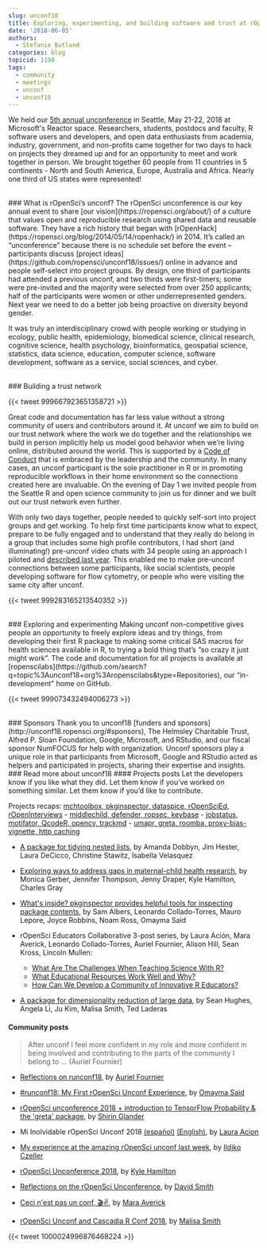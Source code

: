 ```yaml
---
slug: unconf18
title: Exploring, experimenting, and building software and trust at rOpenSci’s unconf18
date: '2018-06-05'
authors:
  - Stefanie Butland
categories: blog
topicid: 1198
tags:
  - community
  - meetings
  - unconf
  - unconf18
---
```

We held our [5th annual unconference](http://unconf18.ropensci.org/) in Seattle, May 21-22, 2018 at Microsoft's Reactor space. Researchers, students, postdocs and faculty, R software users and developers, and open data enthusiasts from academia, industry, government, and non-profits came together for two days to hack on projects they dreamed up and for an opportunity to meet and work together in person. We brought together 60 people from 11 countries in 5 continents - North and South America, Europe, Australia and Africa. Nearly one third of US states were represented!

</br>
### What is rOpenSci’s unconf?
The rOpenSci unconference is our key annual event to share [our vision](https://ropensci.org/about/) of a culture that values open and reproducible research using shared data and reusable software. They have a rich history that began with [rOpenHack](https://ropensci.org/blog/2014/05/14/ropenhack/) in 2014. It’s called an “unconference” because there is no schedule set before the event – participants discuss [project ideas](https://github.com/ropensci/unconf18/issues/) online in advance and people self-select into project groups. By design, one third of participants had attended a previous unconf, and two thirds were first-timers; some were pre-invited and the majority were selected from over 250 applicants; half of the participants were women or other underrepresented genders. Next year we need to do a better job being proactive on diversity beyond gender.

It was truly an interdisciplinary crowd with people working or studying in ecology, public health, epidemiology, biomedical science, clinical research, cognitive science, health psychology, bioinformatics, geospatial science, statistics, data science, education, computer science, software development, software as a service, social sciences, and cyber.

</br>
### Building a trust network

{{< tweet 999667923651358721 >}}

Great code and documentation has far less value without a strong community of users and contributors around it. At unconf we aim to build on our trust network where the work we do together and the relationships we build in person implicitly help us model good behavior when we’re living online, distributed around the world. This is supported by a [Code of Conduct](https://ropensci.org/coc/) that is embraced by the leadership and the community. In many cases, an unconf participant is the sole practitioner in R or in promoting reproducible workflows in their home environment so the connections created here are invaluable. On the evening of Day 1 we invited people from the Seattle R and open science community to join us for dinner and we built out our trust network even further.

With only two days together, people needed to quickly self-sort into project groups and get working. To help first time participants know what to expect, prepare to be fully engaged and to understand that they really do belong in a group that includes some high profile contributors, I had short (and illuminating!) pre-unconf video chats with 34 people using an approach I piloted and [described last year](https://ropensci.org/blog/2017/12/01/unconf-welcome/). This enabled me to make pre-unconf connections between some participants, like social scientists, people developing software for flow cytometry, or people who were visiting the same city after unconf.

{{< tweet 999283165213540352 >}}

</br>
### Exploring and experimenting
Making unconf non-competitive gives people an opportunity to freely explore ideas and try things, from developing their first R package to making some critical SAS macros for health sciences available in R, to trying a bold thing that’s “so crazy it just might work”. The code and documentation for all projects is available at [ropenscilabs](https://github.com/search?q=topic%3Aunconf18+org%3Aropenscilabs&type=Repositories), our “in-development” home on GitHub.
</br>

{{< tweet 999073432494006273 >}}

</br>
### Sponsors
Thank you to unconf18 [funders and sponsors](http://unconf18.ropensci.org/#sponsors), The Helmsley Charitable Trust, Alfred P. Sloan Foundation, Google, Microsoft, and RStudio, and our fiscal sponsor NumFOCUS for help with organization. Unconf sponsors play a unique role in that participants from Microsoft, Google and RStudio acted as helpers and participated in projects, sharing their expertise and insights.

</br>
### Read more about unconf18
#### Projects posts
Let the developers know if you like what they did. Let them know if you’ve worked on something similar. Let them know if you’d like to contribute.

Projects recaps: [mchtoolbox, pkginspector, dataspice, rOpenSciEd, rOpenInterviews](https://ropensci.org/blog/2018/06/05/unconf_recap_1/) - [middlechild, defender, ropsec, keybase](https://ropensci.org/blog/2018/06/06/unconf18_recap_2/) - [jobstatus, motifator, QcodeR, opencv, trackmd](https://ropensci.org/blog/2018/06/07/unconf_recap_3/) - [umapr, greta, roomba, proxy-bias-vignette, http caching](https://ropensci.org/blog/2018/06/08/unconf_recap_4/)

- [A package for tidying nested lists](https://ropensci.org/blog/2018/06/26/roomba/), by Amanda Dobbyn, Jim Hester, Laura DeCicco, Christine Stawitz, Isabella Velasquez 

- [Exploring ways to address gaps in maternal-child health research](https://ropensci.org/blog/2018/07/05/mchtoolbox/), by Monica Gerber, Jennifer Thompson, Jenny Draper, Kyle Hamilton, Charles Gray

- [What's inside? pkginspector provides helpful tools for inspecting package contents](https://ropensci.org/blog/2018/07/17/pkginspector/), by Sam Albers, Leonardo Collado-Torres, Mauro Lepore, Joyce Robbins, Noam Ross, Omayma Said 

- rOpenSci Educators Collaborative 3-post series, by Laura Ación, Mara Averick, Leonardo Collado-Torres, Auriel Fournier, Alison Hill, Sean Kross, Lincoln Mullen: 
  - [What Are The Challenges When Teaching Science With R?](https://ropensci.org/blog/2018/07/24/educollab-challenges/)
  - [What Educational Resources Work Well and Why?](https://ropensci.org/blog/2018/07/25/educollab-resources/)
  - [How Can We Develop a Community of Innovative R Educators?](https://ropensci.org/blog/2018/07/26/educollab-community/)
  
- [A package for dimensionality reduction of large data](https://ropensci.org/blog/2018/08/01/umapr/), by Sean Hughes, Angela Li, Ju Kim, Malisa Smith, Ted Laderas

#### Community posts
> After unconf I feel more confident in my role and more confident in being involved and contributing to the parts of the community I belong to ... (Auriel Fournier)

- [Reflections on runconf18](http://aurielfournier.github.io/runconf18/), by [Auriel Fournier](https://twitter.com/RallidaeRule)

- [#runconf18: My First rOpenSci Unconf Experience](http://www.onceupondata.com/2018/05/29/ropensci-runconf18/), by [Omayma Said](https://twitter.com/OmaymaS_)

- [rOpenSci unconference 2018 + introduction to TensorFlow Probability & the 'greta' package](https://shirinsplayground.netlify.com/2018/05/ropensci_unconf18/), by [Shirin Glander](https://twitter.com/ShirinGlander)

- Mi Inolvidable rOpenSci Unconf 2018 [(español)](https://gist.github.com/lauracion/c180b98418e2c289ffe666e98f6a2504) [(English)](http://lacion.rbind.io/post/my-unforgettable-time-at-ropensci-unconf-2018/), by [Laura Acion](https://twitter.com/_lacion_?lang=en)

- [My experience at the amazing rOpenSci unconf last week](https://ildiczeller.com/2018/06/01/my-runconf18-experience/), by [Ildiko Czeller](https://twitter.com/czeildi)

- [rOpenSci Unconference 2018](http://kylehamilton.com/post/2018-06-01-ropensci-unconf-2018/), by [Kyle Hamilton](https://twitter.com/kylehamilton)

- [Reflections on the rOpenSci Unconference](http://blog.revolutionanalytics.com/2018/05/reflections-on-the-ropensci-unconference.html), by [David Smith](https://twitter.com/revodavid)

- [Ceci n'est pas un conf, 🎬✌️](https://maraaverick.rbind.io/2018/05/ceci-n-est-pas-un-conf-take-two/), by [Mara Averick](https://twitter.com/dataandme)

- [rOpenSci Unconf and Cascadia R Conf 2018](http://hellomalisa.me/2018-06-04/runconf-and-cascadiarconf.html), by [Malisa Smith](https://twitter.com/malisas7)

{{< tweet 1000024996876468224 >}}
